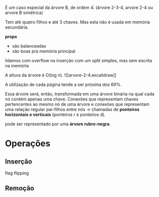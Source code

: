 É um caso especial da árvore B, de ordem 4. (árvore 2-3-4, arvore 2-4 ou arvore B simétrica)

Tem até quatro filhos e até 3 chaves. Mas esta não é usada em memória secundária.

__props__
- são balanceadas
- são boas pra memória principal

lidamos com overflow na inserção com um split simples, mas sem escrita na memória

A altura da árvore é O(log n).
![[arvore-2-4.excalidraw]]

A utilização de cada página tende a ser próxima dos 69%.

Essa árvore será, então, transformada em uma árvore binária na qual cada nó contém apenas uma chave.
Conexões que representam chaves pertencentes ao mesmo nó de uma árvore e conexões que representam uma relação regular pai-filhos entre nós -> chamadas de **ponteiros horizontais e verticais** (ponteiros r e ponteiros d). 

pode ser representado por uma **árvore rubro-negra**.


# Operações 
## Inserção
flag flipping

## Remoção
